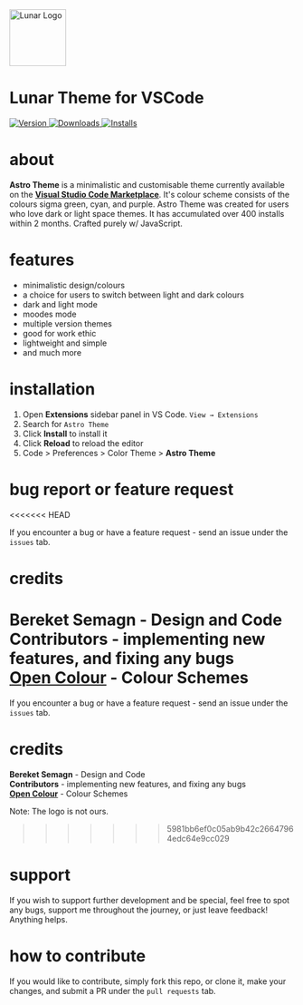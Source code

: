 
<img alt="Lunar Logo" src="https://bereketsemagn.gallerycdn.vsassets.io/extensions/bereketsemagn/lunar/1.1.0/1610592579436/Microsoft.VisualStudio.Services.Icons.Default" width="100" />
<h1>Lunar Theme for VSCode</h1>
 <a href="https://marketplace.visualstudio.com/items?itemName=bereketsemagn.Lunar">
    <img alt="Version" src="https://img.shields.io/visual-studio-marketplace/v/bereketsemagn.Lunar" />
  </a>
  <a href="https://marketplace.visualstudio.com/items?itemName=bereketsemagn.Lunar">
    <img alt="Downloads" src="https://img.shields.io/visual-studio-marketplace/d/bereketsemagn.Lunar" />
  </a>
  <a href="https://marketplace.visualstudio.com/items?itemName=bereketsemagn.Lunar">
    <img alt="Installs" src="https://img.shields.io/visual-studio-marketplace/i/bereketsemagn.Lunar" />
  </a>

# about

**Astro Theme** is a minimalistic and customisable theme currently available on the <a href="https://marketplace.visualstudio.com/items?itemName=Astro.Astro"><b>Visual Studio Code Marketplace</b></a>. It's colour scheme consists of the colours sigma green, cyan, and purple. Astro Theme was created for users who love dark or light space themes. It has accumulated over 400 installs within 2 months. Crafted purely w/ JavaScript.

# features

- minimalistic design/colours
- a choice for users to switch between light and dark colours
- dark and light mode
- moodes mode
- multiple version themes
- good for work ethic
- lightweight and simple
- and much more

# installation 

1. Open **Extensions** sidebar panel in VS Code. `View → Extensions`
2. Search for `Astro Theme`
3. Click **Install** to install it
4. Click **Reload** to reload the editor
5. Code > Preferences > Color Theme > **Astro Theme**

# bug report or feature request
<<<<<<< HEAD

If you encounter a bug or have a feature request - send an issue under the `issues` tab.

# credits

**Bereket Semagn** - Design and Code <br>
**Contributors** - implementing new features, and fixing any bugs <br>
<a href="https://yeun.github.io/open-color/"><b>Open Colour</b></a> - Colour Schemes
=======

If you encounter a bug or have a feature request - send an issue under the `issues` tab.

# credits

**Bereket Semagn** - Design and Code <br>
**Contributors** - implementing new features, and fixing any bugs <br>
<a href="https://yeun.github.io/open-color/"><b>Open Colour</b></a> - Colour Schemes

Note: The logo is not ours.
>>>>>>> 5981bb6ef0c05ab9b42c26647964edc64e9cc029

# support

If you wish to support further development and be special, feel free to spot any bugs, support me throughout the journey, or just leave feedback! Anything helps.

# how to contribute

If you would like to contribute, simply fork this repo, or clone it, make your changes, and submit a PR under the `pull requests` tab.
